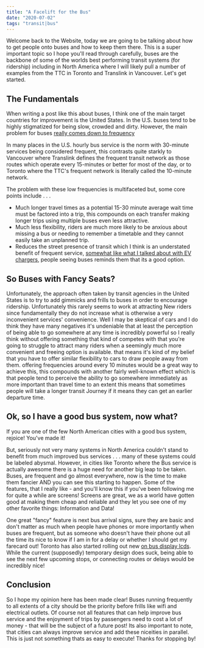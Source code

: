 ```yaml
---
title: "A Facelift for the Bus"
date: "2020-07-02"
tags: "transit|bus"
---
```


Welcome back to the Website, today we are going to be talking about how to get people onto buses and how to keep them there. This is a super important topic so I hope you'll read through carefully, buses are the backbone of some of the worlds best performing transit systems (for ridership) including in North America where I will likely pull a number of examples from the TTC in Toronto and Translink in Vancouver. Let's get started. 

## The Fundamentals

When writing a post like this about buses, I think one of the main target countries for improvement is the United States. In the U.S. buses tend to be highly stigmatized for being slow, crowded and dirty. However, the main problem for buses [really comes down to frequency](https://www.theglobeandmail.com/opinion/article-torontos-secret-success-suburban-buses/) 

In many places in the U.S. hourly bus service is the norm with 30-minute services being considered frequent, this contrasts quite starkly to Vancouver where Translink defines the frequent transit network as those routes which operate every 15-minutes or better for most of the day, or to Toronto where the TTC's frequent network is literally called the 10-minute network. 

The problem with these low frequencies is multifaceted but, some core points include . . . 

- Much longer travel times as a potential 15-30 minute average wait time must be factored into a trip, this compounds on each transfer making longer trips using multiple buses even less attractive.
- Much less flexibility, riders are much more likely to be anxious about missing a bus or needing to remember a timetable and they cannot easily take an unplanned trip.
- Reduces the street presence of transit which I think is an understated benefit of frequent service, [somewhat like what I talked about with EV chargers](https://www.reecemartin.ca/posts/WhyIDonthatecars/), people seeing buses reminds them that its a good option.


## So Buses with Fancy Seats?

Unfortunately, the approach often taken by transit agencies in the United States is to try to add gimmicks and frills to buses in order to encourage ridership. Unfortunately this rarely seems to work at attracting New riders since fundamentally they do not increase what is otherwise a very inconvenient services' convenience. Well I may be skeptical of cars and I do think they have many negatives it's undeniable that at least the perception of being able to go somewhere at any time is incredibly powerful so I really think without offering something that kind of competes with that you're going to struggle to attract many riders when a seemingly much more convenient and freeing option is available. that means it's kind of my belief that you have to offer similar flexibility to cars to draw people away from them. offering frequencies around every 10 minutes would be a great way to achieve this, this compounds with another fairly well-known effect which is that people tend to perceive the ability to go somewhere immediately as more important than travel time to an extent this means that sometimes people will take a longer transit Journey if it means they can get an earlier departure time.

## Ok, so I have a good bus system, now what? 

If you are one of the few North American cities with a good bus system, rejoice! You've made it! 

But, seriously not very many systems in North America couldn't stand to benefit from much improved bus services . . . many of these systems could be labeled abysmal. However, in cities like Toronto where the Bus service is actually awesome there is a huge need for another big leap to be taken. Buses, are frequent and go almost everywhere, now is the time to make them fancier AND you can see this starting to happen. Some of the features, that I really like - and you'll know this if you've been following me for quite a while are screens! Screens are great, we as a world have gotten good at making them cheap and reliable and they let you see one of my other favorite things: Information and Data!

One great "fancy" feature is next bus arrival signs, sure they are basic and don't matter as much when people have phones or more importantly when buses are frequent, but as someone who doesn't have their phone out all the time its nice to know if I am in for a delay or whether I should get my farecard out! Toronto has also started rolling out new [on bus display lcds](https://www.blogto.com/city/2018/08/ttc-buses-getting-fancy-new-lcd-screens/). While the current (supposedly) temporary design does suck, being able to see the next few upcoming stops, or connecting routes or delays would be incredibly nice!

## Conclusion

So I hope my opinion here has been made clear! Buses running frequently to all extents of a city should be the priority before frills like wifi and electrical outlets. Of course not all features that can help improve bus service and the enjoyment of trips by passengers need to cost a lot of money - that will be the subject of a future post! Its also important to note, that cities can always improve service and add these niceities in parallel. This is just not something thats as easy to execute! Thanks for stopping by!
